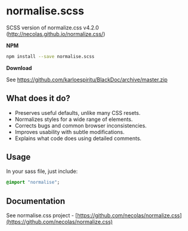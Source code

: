 # normalise.scss

SCSS version of normalize.css v4.2.0 (http://necolas.github.io/normalize.css/)

**NPM**

```sh
npm install --save normalise.scss
```

**Download**

See https://github.com/karloespiritu/BlackDoc/archive/master.zip


## What does it do?

* Preserves useful defaults, unlike many CSS resets.
* Normalizes styles for a wide range of elements.
* Corrects bugs and common browser inconsistencies.
* Improves usability with subtle modifications.
* Explains what code does using detailed comments.

## Usage

In your sass file, just include:

```sass
@import "normalise";
```

## Documentation

See normalise.css project - [https://github.com/necolas/normalize.css](https://github.com/necolas/normalize.css)

